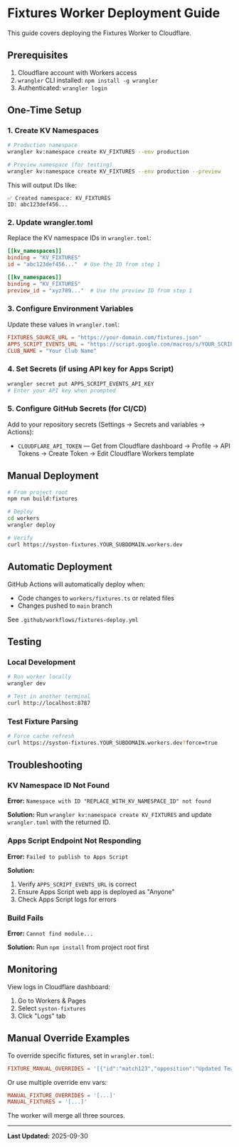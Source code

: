 # Fixtures Worker Deployment Guide

This guide covers deploying the Fixtures Worker to Cloudflare.

## Prerequisites

1. Cloudflare account with Workers access
2. `wrangler` CLI installed: `npm install -g wrangler`
3. Authenticated: `wrangler login`

## One-Time Setup

### 1. Create KV Namespaces

```bash
# Production namespace
wrangler kv:namespace create KV_FIXTURES --env production

# Preview namespace (for testing)
wrangler kv:namespace create KV_FIXTURES --env production --preview
```

This will output IDs like:
```
✅ Created namespace: KV_FIXTURES
ID: abc123def456...
```

### 2. Update wrangler.toml

Replace the KV namespace IDs in `wrangler.toml`:
```toml
[[kv_namespaces]]
binding = "KV_FIXTURES"
id = "abc123def456..."  # Use the ID from step 1

[[kv_namespaces]]
binding = "KV_FIXTURES"
preview_id = "xyz789..."  # Use the preview ID from step 1
```

### 3. Configure Environment Variables

Update these values in `wrangler.toml`:

```toml
FIXTURES_SOURCE_URL = "https://your-domain.com/fixtures.json"
APPS_SCRIPT_EVENTS_URL = "https://script.google.com/macros/s/YOUR_SCRIPT_ID/exec"
CLUB_NAME = "Your Club Name"
```

### 4. Set Secrets (if using API key for Apps Script)

```bash
wrangler secret put APPS_SCRIPT_EVENTS_API_KEY
# Enter your API key when prompted
```

### 5. Configure GitHub Secrets (for CI/CD)

Add to your repository secrets (Settings → Secrets and variables → Actions):

- `CLOUDFLARE_API_TOKEN` — Get from Cloudflare dashboard → Profile → API Tokens → Create Token → Edit Cloudflare Workers template

## Manual Deployment

```bash
# From project root
npm run build:fixtures

# Deploy
cd workers
wrangler deploy

# Verify
curl https://syston-fixtures.YOUR_SUBDOMAIN.workers.dev
```

## Automatic Deployment

GitHub Actions will automatically deploy when:
- Code changes to `workers/fixtures.ts` or related files
- Changes pushed to `main` branch

See `.github/workflows/fixtures-deploy.yml`

## Testing

### Local Development

```bash
# Run worker locally
wrangler dev

# Test in another terminal
curl http://localhost:8787
```

### Test Fixture Parsing

```bash
# Force cache refresh
curl https://syston-fixtures.YOUR_SUBDOMAIN.workers.dev?force=true
```

## Troubleshooting

### KV Namespace ID Not Found

**Error:** `Namespace with ID "REPLACE_WITH_KV_NAMESPACE_ID" not found`

**Solution:** Run `wrangler kv:namespace create KV_FIXTURES` and update `wrangler.toml` with the returned ID.

### Apps Script Endpoint Not Responding

**Error:** `Failed to publish to Apps Script`

**Solution:** 
1. Verify `APPS_SCRIPT_EVENTS_URL` is correct
2. Ensure Apps Script web app is deployed as "Anyone"
3. Check Apps Script logs for errors

### Build Fails

**Error:** `Cannot find module...`

**Solution:** Run `npm install` from project root first

## Monitoring

View logs in Cloudflare dashboard:
1. Go to Workers & Pages
2. Select `syston-fixtures`
3. Click "Logs" tab

## Manual Override Examples

To override specific fixtures, set in `wrangler.toml`:

```toml
FIXTURE_MANUAL_OVERRIDES = '[{"id":"match123","opposition":"Updated Team Name","kickoff":"2025-10-15T15:00:00Z"}]'
```

Or use multiple override env vars:
```toml
MANUAL_FIXTURE_OVERRIDES = '[...]'
MANUAL_FIXTURES = '[...]'
```

The worker will merge all three sources.

---

**Last Updated:** 2025-09-30
